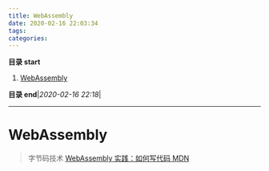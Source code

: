 ```yaml
---
title: WebAssembly
date: 2020-02-16 22:03:34
tags: 
categories: 
---
```


**目录 start**
 
1. [WebAssembly](#webassembly)

**目录 end**|_2020-02-16 22:18_|
****************************************
# WebAssembly
> 字节码技术
> [ WebAssembly 实践：如何写代码 ](https://segmentfault.com/a/1190000008402872)
> [MDN](https://developer.mozilla.org/en-US/docs/WebAssembly)

